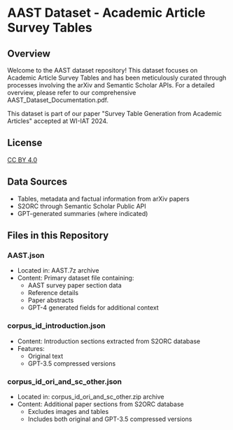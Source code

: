 # AAST Dataset - Academic Article Survey Tables

## Overview
Welcome to the AAST dataset repository! This dataset focuses on Academic Article Survey Tables and has been meticulously curated through processes involving the arXiv and Semantic Scholar APIs. For a detailed overview, please refer to our comprehensive AAST_Dataset_Documentation.pdf.

This dataset is part of our paper "Survey Table Generation from Academic Articles" accepted at WI-IAT 2024.

## License
[CC BY 4.0](https://creativecommons.org/licenses/by/4.0/)

## Data Sources
- Tables, metadata and factual information from arXiv papers
- S2ORC through Semantic Scholar Public API
- GPT-generated summaries (where indicated)

## Files in this Repository
### AAST.json
- Located in: AAST.7z archive
- Content: Primary dataset file containing:
  - AAST survey paper section data
  - Reference details
  - Paper abstracts
  - GPT-4 generated fields for additional context

### corpus_id_introduction.json
- Content: Introduction sections extracted from S2ORC database
- Features:
  - Original text
  - GPT-3.5 compressed versions

### corpus_id_ori_and_sc_other.json
- Located in: corpus_id_ori_and_sc_other.zip archive
- Content: Additional paper sections from S2ORC database
  - Excludes images and tables
  - Includes both original and GPT-3.5 compressed versions
